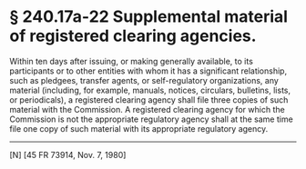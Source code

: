 # § 240.17a-22   Supplemental material of registered clearing agencies.

Within ten days after issuing, or making generally available, to its participants or to other entities with whom it has a significant relationship, such as pledgees, transfer agents, or self-regulatory organizations, any material (including, for example, manuals, notices, circulars, bulletins, lists, or periodicals), a registered clearing agency shall file three copies of such material with the Commission. A registered clearing agency for which the Commission is not the appropriate regulatory agency shall at the same time file one copy of such material with its appropriate regulatory agency.



---

[N] [45 FR 73914, Nov. 7, 1980]




